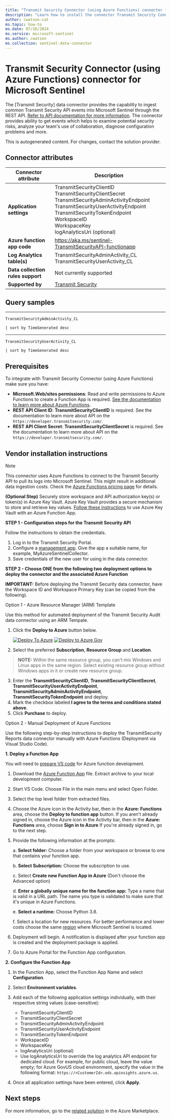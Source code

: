 ```yaml
---
title: "Transmit Security Connector (using Azure Functions) connector for Microsoft Sentinel"
description: "Learn how to install the connector Transmit Security Connector (using Azure Functions) to connect your data source to Microsoft Sentinel."
author: cwatson-cat
ms.topic: how-to
ms.date: 07/26/2024
ms.service: microsoft-sentinel
ms.author: cwatson
ms.collection: sentinel-data-connector
---
```


# Transmit Security Connector (using Azure Functions) connector for Microsoft Sentinel

The [Transmit Security] data connector provides the capability to ingest common Transmit Security API events into Microsoft Sentinel through the REST API. [Refer to API documentation for more information](https://developer.transmitsecurity.com/). The connector provides ability to get events which helps to examine potential security risks, analyze your team's use of collaboration, diagnose configuration problems and more.

This is autogenerated content. For changes, contact the solution provider.

## Connector attributes

| Connector attribute | Description |
| --- | --- |
| **Application settings** | TransmitSecurityClientID<br/>TransmitSecurityClientSecret<br/>TransmitSecurityAdminActivityEndpoint<br/>TransmitSecurityUserActivityEndpoint<br/>TransmitSecurityTokenEndpoint<br/>WorkspaceID<br/>WorkspaceKey<br/>logAnalyticsUri (optional) |
| **Azure function app code** | https://aka.ms/sentinel-TransmitSecurityAPI-functionapp |
| **Log Analytics table(s)** | TransmitSecurityAdminActivity_CL<br/> TransmitSecurityUserActivity_CL<br/> |
| **Data collection rules support** | Not currently supported |
| **Supported by** | [Transmit Security](https://transmitsecurity.com/support) |

## Query samples

****

   ```kusto
TransmitSecurityAdminActivity_CL
 
   | sort by TimeGenerated desc
   ```

****

   ```kusto
TransmitSecurityUserActivity_CL
 
   | sort by TimeGenerated desc
   ```



## Prerequisites

To integrate with Transmit Security Connector (using Azure Functions) make sure you have: 

- **Microsoft.Web/sites permissions**: Read and write permissions to Azure Functions to create a Function App is required. [See the documentation to learn more about Azure Functions](/azure/azure-functions/).
- **REST API Client ID**: **TransmitSecurityClientID** is required.  See the documentation to learn more about API on the `https://developer.transmitsecurity.com/`.
- **REST API Client Secret**: **TransmitSecurityClientSecret** is required.  See the documentation to learn more about API on the `https://developer.transmitsecurity.com/`.


## Vendor installation instructions


> [!NOTE]
   >  This connector uses Azure Functions to connect to the Transmit Security API to pull its logs into Microsoft Sentinel. This might result in additional data ingestion costs. Check the [Azure Functions pricing page](https://azure.microsoft.com/pricing/details/functions/) for details.


**(Optional Step)** Securely store workspace and API authorization key(s) or token(s) in Azure Key Vault. Azure Key Vault provides a secure mechanism to store and retrieve key values. [Follow these instructions](/azure/app-service/app-service-key-vault-references) to use Azure Key Vault with an Azure Function App.


**STEP 1 - Configuration steps for the Transmit Security API**

Follow the instructions to obtain the credentials.

1. Log in to the Transmit Security Portal.
2. Configure a [management app](https://developer.transmitsecurity.com/guides/user/management_apps/). Give the app a suitable name, for example, MyAzureSentinelCollector.
3. Save credentials of the new user for using in the data connector.


**STEP 2 - Choose ONE from the following two deployment options to deploy the connector and the associated Azure Function**

**IMPORTANT:** Before deploying the Transmit Security data connector, have the Workspace ID and Workspace Primary Key (can be copied from the following).



Option 1 - Azure Resource Manager (ARM) Template

Use this method for automated deployment of the Transmit Security Audit data connector using an ARM Tempate.

1. Click the **Deploy to Azure** button below. 

	[![Deploy To Azure](https://aka.ms/deploytoazurebutton)](https://aka.ms/sentinel-TransmitSecurityAPI-azuredeploy) [![Deploy to Azure Gov](https://aka.ms/deploytoazuregovbutton)](https://aka.ms/sentinel-TransmitSecurityAPI-azuredeploy-gov)

2. Select the preferred **Subscription**, **Resource Group** and **Location**. 
> **NOTE:** Within the same resource group, you can't mix Windows and Linux apps in the same region. Select existing resource group without Windows apps in it or create new resource group.
3. Enter the **TransmitSecurityClientID**, **TransmitSecurityClientSecret**, **TransmitSecurityUserActivityEndpoint**, **TransmitSecurityAdminActivityEndpoint**, **TransmitSecurityTokenEndpoint** and deploy. 
4. Mark the checkbox labeled **I agree to the terms and conditions stated above**. 
5. Click **Purchase** to deploy.

Option 2 - Manual Deployment of Azure Functions

Use the following step-by-step instructions to deploy the TransmitSecurity Reports data connector manually with Azure Functions (Deployment via Visual Studio Code).


**1. Deploy a Function App**

You will need to [prepare VS code](/azure/azure-functions/functions-create-first-function-python#prerequisites) for Azure function development.

1. Download the [Azure Function App](https://aka.ms/sentinel-TransmitSecurityAPI-functionapp) file. Extract archive to your local development computer.
2. Start VS Code. Choose File in the main menu and select Open Folder.
3. Select the top level folder from extracted files.
4. Choose the Azure icon in the Activity bar, then in the **Azure: Functions** area, choose the **Deploy to function app** button.
If you aren't already signed in, choose the Azure icon in the Activity bar, then in the **Azure: Functions** area, choose **Sign in to Azure**
If you're already signed in, go to the next step.
5. Provide the following information at the prompts:

	a. **Select folder:** Choose a folder from your workspace or browse to one that contains your function app.

	b. **Select Subscription:** Choose the subscription to use.

	c. Select **Create new Function App in Azure** (Don't choose the Advanced option)

	d. **Enter a globally unique name for the function app:** Type a name that is valid in a URL path. The name you type is validated to make sure that it's unique in Azure Functions.

	e. **Select a runtime:** Choose Python 3.8.

	f. Select a location for new resources. For better performance and lower costs choose the same [region](https://azure.microsoft.com/regions/) where Microsoft Sentinel is located.

6. Deployment will begin. A notification is displayed after your function app is created and the deployment package is applied.
7. Go to Azure Portal for the Function App configuration.


**2. Configure the Function App**

 1. In the Function App, select the Function App Name and select **Configuration**.

 2. Select **Environment variables**.

 3. Add each of the following application settings individually, with their respective string values (case-sensitive):

	- TransmitSecurityClientID
	- TransmitSecurityClientSecret
	- TransmitSecurityAdminActivityEndpoint
	- TransmitSecurityUserActivityEndpoint
	- TransmitSecurityTokenEndpoint
	- WorkspaceID
	- WorkspaceKey
	- logAnalyticsUri (optional)
    - Use logAnalyticsUri to override the log analytics API endpoint for dedicated cloud. For example, for public cloud, leave the value empty; for Azure GovUS cloud environment, specify the value in the following format: `https://<CustomerId>.ods.opinsights.azure.us`.

 4. Once all application settings have been entered, click **Apply**.



## Next steps

For more information, go to the [related solution](https://azuremarketplace.microsoft.com/en-us/marketplace/apps/transmitsecurity.microsoft-sentinel-solution-transmitsecurity?tab=Overview) in the Azure Marketplace.
